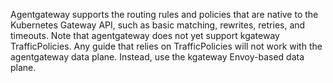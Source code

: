 Agentgateway supports the routing rules and policies that are native to the Kubernetes Gateway API, such as basic matching, rewrites, retries, and timeouts. Note that agentgateway does not yet support kgateway TrafficPolicies. Any guide that relies on TrafficPolicies will not work with the agentgateway data plane. Instead, use the kgateway Envoy-based data plane.